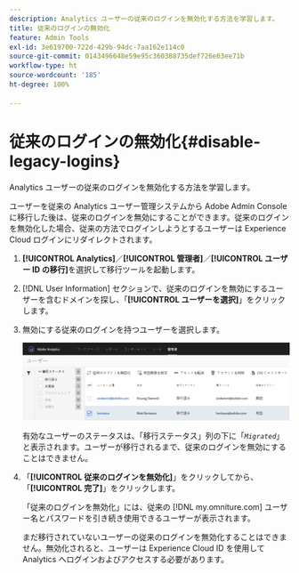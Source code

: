 ```yaml
---
description: Analytics ユーザーの従来のログインを無効化する方法を学習します。
title: 従来のログインの無効化
feature: Admin Tools
exl-id: 3e619700-722d-429b-94dc-7aa162e114c0
source-git-commit: 0143496648e59e95c360388735def726e63ee71b
workflow-type: ht
source-wordcount: '185'
ht-degree: 100%

---
```


# 従来のログインの無効化{#disable-legacy-logins}

Analytics ユーザーの従来のログインを無効化する方法を学習します。

ユーザーを従来の Analytics ユーザー管理システムから Adobe Admin Console に移行した後は、従来のログインを無効にすることができます。従来のログインを無効化した場合、従来の方法でログインしようとするユーザーは Experience Cloud ログインにリダイレクトされます。

1. **[!UICONTROL Analytics]**／**[!UICONTROL 管理者]**／**[!UICONTROL ユーザー ID の移行]**&#x200B;を選択して移行ツールを起動します。
1. [!DNL User Information] セクションで、従来のログインを無効にするユーザーを含むドメインを探し、「**[!UICONTROL ユーザーを選択]**」をクリックします。
1. 無効にする従来のログインを持つユーザーを選択します。

   ![](assets/user-info.png)

   有効なユーザーのステータスは、「移行ステータス」列の下に「*`Migrated`*」と表示されます。ユーザーが移行されるまで、従来のログインを無効にすることはできません。
1. 「**[!UICONTROL 従来のログインを無効化]**」をクリックしてから、「**[!UICONTROL 完了]**」をクリックします。

   「従来のログインを無効化」には、従来の [!DNL my.omniture.com] ユーザー名とパスワードを引き続き使用できるユーザーが表示されます。

   まだ移行されていないユーザーの従来のログインを無効化することはできません。無効化されると、ユーザーは Experience Cloud ID を使用して Analytics へログインおよびアクセスする必要があります。
